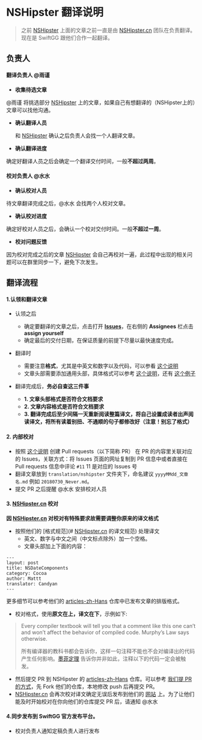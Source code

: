 # NSHipster 翻译说明

> 之前 [NSHipster](https://nshipster.com/) 上面的文章之前一直是由 [NSHipster.cn](https://nshipster.cn/) 团队在负责翻译。
> 现在是 SwiftGG 跟他们合作一起翻译。

## 负责人

#### 翻译负责人 @雨谨 

- **收集待选文章** 

 @雨谨 将挑选部分 [NSHipster](https://nshipster.com/) 上的文章，如果自己有想翻译的（NSHipster上的）文章可以找他沟通。
- **确认翻译人员**
 
  和 [NSHipster](https://nshipster.com/) 确认之后负责人会找一个人翻译文章。
- **确认翻译进度** 

 确定好翻译人员之后会确定一个翻译交付时间，一般**不超过两周**。

#### 校对负责人 @水水 

- **确认校对人员**

 待文章翻译完成之后，@水水 会找两个人校对文章。
- **确认校对进度** 

 确定好校对人员之后，会确认一个校对交付时间。一般**不超过一周**。
- **校对问题反馈** 
 
 因为校对完成之后的文章 [NSHipster](https://nshipster.com/) 会自己再校对一遍，此过程中出现的相关问题可以在群里同步一下，避免下次发生。

## 翻译流程

#### 1.认领和翻译文章

- 认领之后

    - 确定要翻译的文章之后，点击打开 [**Issues**](https://github.com/SwiftGGTeam/translation/issues)，在右侧的 **Assignees** 栏点击 **assign yourself**
    - 确定最后的交付日期，在保证质量的前提下尽量以最快速度完成。

- 翻译时

    - 需要注意**格式**，尤其是中英文和数字以及代码，可以参看 [这个说明](https://github.com/SwiftGGTeam/translation/blob/master/SwiftGG%20%E6%8E%92%E7%89%88%E6%8C%87%E5%8D%97.md)
    - 文章头部需要添加通用头部，具体格式可以参考 [这个说明](https://raw.githubusercontent.com/SwiftGGTeam/translation/master/%E4%B9%A6%E5%86%99%E8%A7%84%E8%8C%83%E5%8F%8ADemo/SwiftGG%E5%8D%9A%E6%96%87%E4%B9%A6%E5%86%99%E8%A7%84%E8%8C%83.md)，还有 [这个例子](https://raw.githubusercontent.com/SwiftGGTeam/translation/master/%E4%B9%A6%E5%86%99%E8%A7%84%E8%8C%83%E5%8F%8ADemo/20160726_simple-barcode-reader-app-swift.md)

- 翻译完成后，**务必自查这三件事**

    - **1. 文章头部格式是否符合文档要求**
    - **2. 文章内容格式是否符合文档要求**
    - **3. 翻译完成后至少间隔一天重新阅读整篇译文，将自己设置成读者出声阅读译文，将所有读着别扭、不通顺的句子都修改好（注意！别忘了格式）**

#### 2. 内部校对


- 按照 [这个说明](https://github.com/SwiftGGTeam/translation/blob/master/%E7%BF%BB%E8%AF%91%E6%B5%81%E7%A8%8B%E6%A6%82%E8%BF%B0%E5%8F%8APR%E8%AF%B4%E6%98%8E.md#%E5%A6%82%E4%BD%95%E5%8F%91%E8%B5%B7-pull-request) 创建 Pull requests（以下简称 PR） 在 PR 的内容里关联对应的 Issues，关联方式：将 Issues 页面的网址复制到 PR 信息中或者直接在 Pull requests 信息中评论 `#11` 11 是对应的 Issues 号
- 翻译文章放到 `translation/nshipster` 文件夹下，命名建议 `yyyyMMdd_文章名.md` 例如 `20180730_Never.md`。
- 提交 PR 之后提醒 @水水 安排校对人员

#### 3. [NSHipster.cn](https://nshipster.cn/) 校对

**因 [NSHipster.cn](https://nshipster.cn/) 对校对有特殊要求故需要调整你原来的译文格式**

- 按照他们的 [格式规范](# [NSHipster.cn](https://nshipster.cn/) 的译文规范) 处理译文
    - 英文、数字与中文之间（中文标点除外）加一个空格。
    - 文章头部加上下面的内容：

```
---
layout: post
title: NSDateComponents
category: Cocoa
author: Mattt
translator: Candyan
---
```

更多细节可以参考他们的 [articles-zh-Hans](https://github.com/NSHipster/articles-zh-Hans) 仓库中已发布文章的排版格式。

- 校对格式，使用**原文在上，译文在下**，示例如下:

> Every compiler textbook will tell you that a comment like this one can’t and won’t affect the behavior of compiled code. Murphy’s Law says otherwise.
> 
> 所有编译器的教科书都会告诉你，这样一句注释不能也不会对编译出的代码产生任何影响。[墨菲定理](https://en.wikipedia.org/wiki/Murphy%27s_law) 告诉你并非如此，注释以下的代码一定会被触发。

- 然后提交 PR 到 NSHipster 的  [articles-zh-Hans](https://github.com/NSHipster/articles-zh-Hans) 仓库。可以参考 [我们提 PR 的方式](https://github.com/SwiftGGTeam/translation/blob/master/翻译流程概述及PR说明.md#如何发起-pull-request)，先 Fork 他们的仓库，本地修改 push 后再提交 PR。
- [NSHipster.cn](https://nshipster.cn/) 会再次校对译文确定无误后发布到他们的 [网站](https://nshipster.cn/) 上。为了让他们能及时开始校对在你向他们的仓库提交 PR 后，请通知 @水水

#### 4.同步发布到 SwiftGG 官方发布平台。
- 校对负责人通知定稿负责人进行发布



